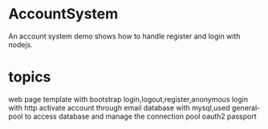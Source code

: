 # AccountSystem
An account system demo shows how to handle register and login with nodejs.
# topics
web page template with bootstrap
login,logout,register,anonymous login with http
activate account through email
database with mysql,used general-pool to access database and manage the connection pool
oauth2 passport
